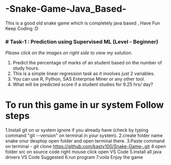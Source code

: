 # -Snake-Game-Java_Based-
This is a good old snake game which is completely java based , Have Fun Keep Coding :D

### # Task-1 : Prediction using Supervised ML (Level - Beginner)
_Please click on the images on right side to view my solution._

1. Predict the percentage of marks of an student based on the number of study hours.
2. This is a simple linear regression task as it involves just 2 variables.
3. You can use R, Python, SAS Enterprise Miner or any other tool.
4. What will be predicted score if a student studies for 9.25 hrs/ day?

# To run this game in ur system Follow steps
1.Install git on ur system ignore if you already have (check by typing command "git --version" on terminal in your system).
2.create folder name snake onur desptop open folder and open terminal there.
3.Paste command on terminal -  git clone https://github.com/kasty100/Snake-Game-.git
4.open folder src on source code right mouse click open VS Code
5.install all java drivers VS Code Suggested
6.run program
7.voila  Enjoy the game



